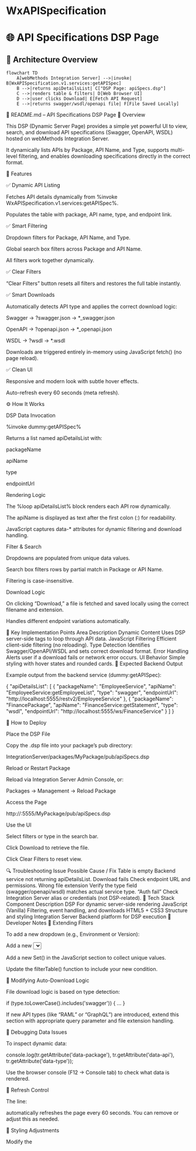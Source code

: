 # WxAPISpecification
# 🌐 API Specifications DSP Page

## 🧭 Architecture Overview

```mermaid
flowchart TD
    A[webMethods Integration Server] -->|invoke| B[WxAPISpecification.v1.services:getAPISpec]
    B -->|returns apiDetailsList| C["DSP Page: apiSpecs.dsp"]
    C -->|renders table & filters| D[Web Browser UI]
    D -->|user clicks Download| E[Fetch API Request]
    E -->|returns swagger/wsdl/openapi file| F[File Saved Locally]

```

📘 README.md – API Specifications DSP Page
🧩 Overview

This DSP (Dynamic Server Page) provides a simple yet powerful UI to view, search, and download API specifications (Swagger, OpenAPI, WSDL) hosted on webMethods Integration Server.

It dynamically lists APIs by Package, API Name, and Type, supports multi-level filtering, and enables downloading specifications directly in the correct format.

🚀 Features

✅ Dynamic API Listing

Fetches API details dynamically from %invoke WxAPISpecification.v1.services:getAPISpec%.

Populates the table with package, API name, type, and endpoint link.

✅ Smart Filtering

Dropdown filters for Package, API Name, and Type.

Global search box filters across Package and API Name.

All filters work together dynamically.

✅ Clear Filters

“Clear Filters” button resets all filters and restores the full table instantly.

✅ Smart Downloads

Automatically detects API type and applies the correct download logic:

Swagger → ?swagger.json → *_swagger.json

OpenAPI → ?openapi.json → *_openapi.json

WSDL → ?wsdl → *.wsdl

Downloads are triggered entirely in-memory using JavaScript fetch() (no page reload).

✅ Clean UI

Responsive and modern look with subtle hover effects.

Auto-refresh every 60 seconds (meta refresh).

⚙️ How It Works

DSP Data Invocation

%invoke dummy:getAPISpec%


Returns a list named apiDetailsList with:

packageName

apiName

type

endpointUrl

Rendering Logic

The %loop apiDetailsList% block renders each API row dynamically.

The apiName is displayed as text after the first colon (:) for readability.

JavaScript captures data-* attributes for dynamic filtering and download handling.

Filter & Search

Dropdowns are populated from unique data values.

Search box filters rows by partial match in Package or API Name.

Filtering is case-insensitive.

Download Logic

On clicking “Download,” a file is fetched and saved locally using the correct filename and extension.

Handles different endpoint variations automatically.

🧠 Key Implementation Points
Area	Description
Dynamic Content	Uses DSP server-side tags to loop through API data.
JavaScript Filtering	Efficient client-side filtering (no reloading).
Type Detection	Identifies Swagger/OpenAPI/WSDL and sets correct download format.
Error Handling	Alerts user if a download fails or network error occurs.
UI Behavior	Simple styling with hover states and rounded cards.
📁 Expected Backend Output

Example output from the backend service (dummy:getAPISpec):

{
  "apiDetailsList": [
    {
      "packageName": "EmployeeService",
      "apiName": "EmployeeService:getEmployeeList",
      "type": "swagger",
      "endpointUrl": "http://localhost:5555/restv2/EmployeeService"
    },
    {
      "packageName": "FinancePackage",
      "apiName": "FinanceService:getStatement",
      "type": "wsdl",
      "endpointUrl": "http://localhost:5555/ws/FinanceService"
    }
  ]
}

🧩 How to Deploy

Place the DSP File

Copy the .dsp file into your package’s pub directory:

IntegrationServer/packages/MyPackage/pub/apiSpecs.dsp


Reload or Restart Package

Reload via Integration Server Admin Console, or:

Packages → Management → Reload Package


Access the Page

http://<server>:5555/MyPackage/pub/apiSpecs.dsp


Use the UI

Select filters or type in the search bar.

Click Download to retrieve the file.

Click Clear Filters to reset view.

🔍 Troubleshooting
Issue	Possible Cause / Fix
Table is empty	Backend service not returning apiDetailsList.
Download fails	Check endpoint URL and permissions.
Wrong file extension	Verify the type field (swagger/openapi/wsdl) matches actual service type.
“Auth fail”	Check Integration Server alias or credentials (not DSP-related).
🧱 Tech Stack
Component	Description
DSP	For dynamic server-side rendering
JavaScript (Vanilla)	Filtering, event handling, and downloads
HTML5 + CSS3	Structure and styling
Integration Server	Backend platform for DSP execution
🧰 Developer Notes
🔹 Extending Filters

To add a new dropdown (e.g., Environment or Version):

Add a new <label><select> element in HTML.

Add a new Set() in the JavaScript section to collect unique values.

Update the filterTable() function to include your new condition.

🔹 Modifying Auto-Download Logic

File download logic is based on type detection:

if (type.toLowerCase().includes('swagger')) { ... }


If new API types (like “RAML” or “GraphQL”) are introduced, extend this section with appropriate query parameter and file extension handling.

🔹 Debugging Data Issues

To inspect dynamic data:

console.log(tr.getAttribute('data-package'), tr.getAttribute('data-api'), tr.getAttribute('data-type'));


Use the browser console (F12 → Console tab) to check what data is rendered.

🔹 Refresh Control

The line:

<meta http-equiv="refresh" content="600">


automatically refreshes the page every 60 seconds.
You can remove or adjust this as needed.

🔹 Styling Adjustments

Modify the <style> section for:

Table layout (column width, color, etc.)

Hover animations

Font scaling

🏁 Summary

This DSP provides a single, self-contained, no-dependency UI for browsing and downloading API specs directly from Integration Server.
It simplifies API discovery, documentation validation, and DevOps automation within your integration environment.
